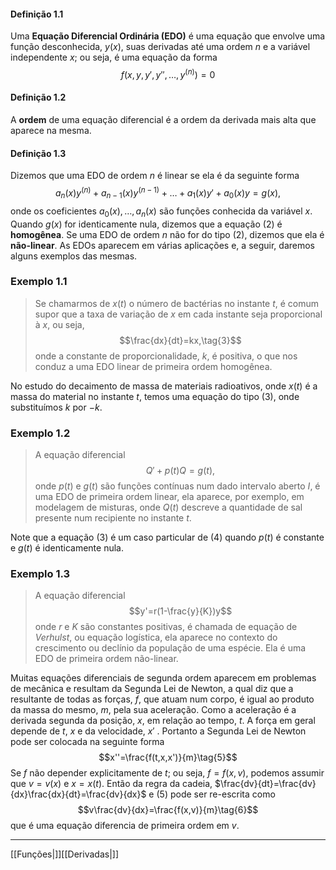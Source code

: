 #### Definição 1.1
Uma **Equação Diferencial Ordinária (EDO)** é uma equação que envolve uma função desconhecida, $y(x)$, suas derivadas até uma ordem $n$ e a variável independente $x$; ou seja, é uma equação da forma
$$f(x,y,y',y'',\ldots,y^{(n)})=0\tag{1}$$
#### Definição 1.2
A **ordem** de uma equação diferencial é a ordem da derivada mais alta que aparece na mesma.

#### Definição 1.3
Dizemos que uma EDO  de ordem $n$ é linear se ela é da seguinte forma
$$a_n(x)y^{(n)}+a_{n-1}(x)y^{(n-1)}+\ldots+a_1(x)y'+a_0(x)y=g(x),\tag{2}$$
onde os coeficientes $a_0(x),\ldots,a_n(x)$ são funções conhecida da variável $x$. Quando $g(x)$ for identicamente nula, dizemos que a equação $(2)$ é **homogênea**.
Se uma EDO de ordem $n$ não for do tipo $(2)$, dizemos que ela é **não-linear**.
As EDOs aparecem em várias aplicações e, a seguir, daremos alguns exemplos das mesmas.

### Exemplo 1.1
>Se chamarmos de $x(t)$ o número de bactérias no instante $t$, é comum supor que a taxa de variação de $x$ em cada instante seja proporcional à $x$, ou seja,
$$\frac{dx}{dt}=kx,\tag{3}$$
onde a constante de proporcionalidade, $k$, é positiva, o que nos conduz a uma EDO linear de primeira ordem homogênea.

No estudo do decaimento de massa de materiais radioativos, onde $x(t)$ é a massa do material no instante $t$, temos uma equação do tipo $(3)$, onde substituímos $k$ por $-k$.

### Exemplo 1.2
>A equação diferencial
>$$Q'+p(t)Q=g(t),\tag{4}$$
>onde $p(t)$ e $g(t)$ são funções contínuas num dado intervalo aberto $I$, é uma EDO de primeira ordem linear, ela aparece, por exemplo, em modelagem de misturas, onde $Q(t)$ descreve a quantidade de sal presente num recipiente no instante $t$.

Note que a equação $(3)$ é um caso particular de $(4)$ quando $p(t)$ é constante e $g(t)$ é identicamente nula.

### Exemplo 1.3
>A equação diferencial
>$$y'=r(1-\frac{y}{K})y$$
>onde $r$ e $K$ são constantes positivas, é chamada de equação de *Verhulst*, ou equação logística, ela aparece no contexto do crescimento ou declínio da população de uma espécie. Ela é uma EDO de primeira ordem não-linear.

Muitas equações diferenciais de segunda ordem aparecem em problemas de mecânica e resultam da Segunda Lei de Newton, a qual diz que a resultante de todas as forças, $f$, que atuam num corpo, é igual ao produto da massa do mesmo, $m$, pela sua aceleração. Como a aceleração é a derivada segunda da posição, $x$, em relação ao tempo, $t$. A força em geral depende de $t$, $x$ e da velocidade, $x'$ . Portanto a Segunda Lei de Newton pode ser colocada na seguinte forma
$$x''=\frac{f(t,x,x')}{m}\tag{5}$$
Se $f$ não depender explicitamente de $t$; ou seja, $f=f(x,v)$, podemos assumir que $v=v(x)$ e $x=x(t)$. Então da regra da cadeia, $\frac{dv}{dt}=\frac{dv}{dx}\frac{dx}{dt}=\frac{dv}{dx}$ e $(5)$ pode ser re-escrita como
$$v\frac{dv}{dx}=\frac{f(x,v)}{m}\tag{6}$$
que é uma equação diferencia de primeira ordem em $v$.

---
[[Funções|]][[Derivadas|]]